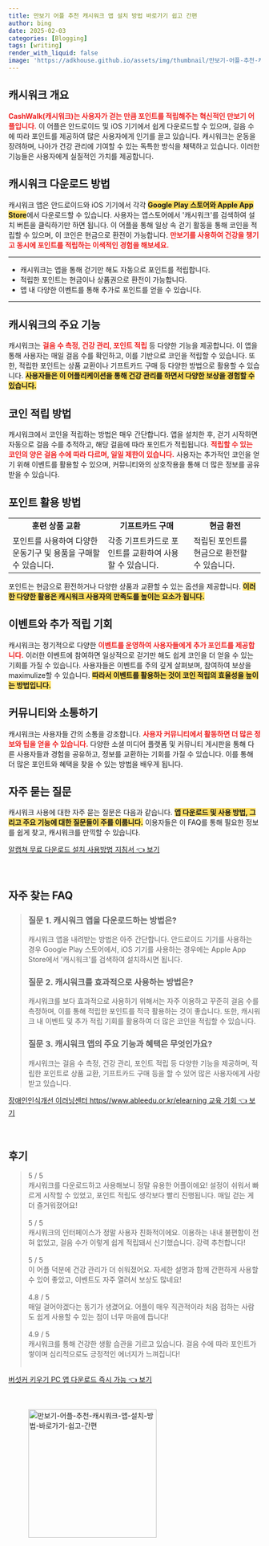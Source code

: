 ```yaml
---
title: 만보기 어플 추천 캐시워크 앱 설치 방법 바로가기 쉽고 간편
author: bing
date: 2025-02-03
categories: [Blogging]
tags: [writing]
render_with_liquid: false
image: 'https://adkhouse.github.io/assets/img/thumbnail/만보기-어플-추천-캐시워크-앱-설치-방법-바로가기-쉽고-간편.webp'
---
```



<h2 id='캐시워크 개요'>캐시워크 개요</h2>

<p><b><span style="color: #ee2323;">CashWalk(캐시워크)는 사용자가 걷는 만큼 포인트를 적립해주는 혁신적인 만보기 어플입니다.</span></b> 이 어플은 안드로이드 및 iOS 기기에서 쉽게 다운로드할 수 있으며, 걸음 수에 따라 포인트를 제공하여 많은 사용자에게 인기를 끌고 있습니다. 캐시워크는 운동을 장려하며, 나아가 건강 관리에 기여할 수 있는 독특한 방식을 채택하고 있습니다. 이러한 기능들은 사용자에게 실질적인 가치를 제공합니다.</p>

<h2 id='캐시워크 다운로드 방법'>캐시워크 다운로드 방법</h2>

<p>캐시워크 앱은 안드로이드와 iOS 기기에서 각각 <b><span style="background-color: #ffe066;">Google Play 스토어와 Apple App Store</span></b>에서 다운로드할 수 있습니다. 사용자는 앱스토어에서 '캐시워크'를 검색하여 설치 버튼을 클릭하기만 하면 됩니다. 이 어플을 통해 일상 속 걷기 활동을 통해 코인을 적립할 수 있으며, 이 코인은 현금으로 환전이 가능합니다. <b><span style="color: #ee2323;">만보기를 사용하여 건강을 챙기고 동시에 포인트를 적립하는 이색적인 경험을 해보세요.</span></b></p>

<hr />

<ul>
    <li>캐시워크는 앱을 통해 걷기만 해도 자동으로 포인트를 적립합니다.</li>
    <li>적립한 포인트는 현금이나 상품권으로 환전이 가능합니다.</li>
    <li>앱 내 다양한 이벤트를 통해 추가로 포인트를 얻을 수 있습니다.</li>
</ul>

<hr />

<h2 id='캐시워크의 주요 기능'>캐시워크의 주요 기능</h2>

<p>캐시워크는 <b><span style="color: #ee2323;">걸음 수 측정, 건강 관리, 포인트 적립</span></b> 등 다양한 기능을 제공합니다. 이 앱을 통해 사용자는 매일 걸음 수를 확인하고, 이를 기반으로 코인을 적립할 수 있습니다. 또한, 적립한 포인트는 상품 교환이나 기프트카드 구매 등 다양한 방법으로 활용할 수 있습니다. <b><span style="background-color: #ffe066;">사용자들은 이 어플리케이션을 통해 건강 관리를 하면서 다양한 보상을 경험할 수 있습니다.</span></b></p>

<h2 id='코인 적립 방법'>코인 적립 방법</h2>

<p>캐시워크에서 코인을 적립하는 방법은 매우 간단합니다. 앱을 설치한 후, 걷기 시작하면 자동으로 걸음 수를 추적하고, 해당 걸음에 따라 포인트가 적립됩니다. <b><span style="color: #ee2323;">적립할 수 있는 코인의 양은 걸음 수에 따라 다르며, 일일 제한이 있습니다.</span></b> 사용자는 추가적인 코인을 얻기 위해 이벤트를 활용할 수 있으며, 커뮤니티와의 상호작용을 통해 더 많은 정보를 공유받을 수 있습니다.</p>

<h2 id='포인트 활용 방법'>포인트 활용 방법</h2>

<table>
    <tr>
        <td style="text-align: center; height: 17px;"><b>훈련 상품 교환</b></td>
        <td style="text-align: center; height: 17px;"><b>기프트카드 구매</b></td>
        <td style="text-align: center; height: 17px;"><b>현금 환전</b></td>
    </tr>
    <tr>
        <td>포인트를 사용하여 다양한 운동기구 및 용품을 구매할 수 있습니다.</td>
        <td>각종 기프트카드로 포인트를 교환하여 사용할 수 있습니다.</td>
        <td>적립된 포인트를 현금으로 환전할 수 있습니다.</td>
    </tr>
</table>

<p>포인트는 현금으로 환전하거나 다양한 상품과 교환할 수 있는 옵션을 제공합니다. <b><span style="background-color: #ffe066;">이러한 다양한 활용은 캐시워크 사용자의 만족도를 높이는 요소가 됩니다.</span></b></p>

<h2 id='이벤트와 추가 적립 기회'>이벤트와 추가 적립 기회</h2>

<p>캐시워크는 정기적으로 다양한 <b><span style="color: #ee2323;">이벤트를 운영하여 사용자들에게 추가 포인트를 제공합니다.</span></b> 이러한 이벤트에 참여하면 일상적으로 걷기만 해도 쉽게 코인을 더 얻을 수 있는 기회를 가질 수 있습니다. 사용자들은 이벤트를 주의 깊게 살펴보며, 참여하여 보상을 maximulize할 수 있습니다. <b><span style="background-color: #ffe066;">따라서 이벤트를 활용하는 것이 코인 적립의 효율성을 높이는 방법입니다.</span></b></p>

<h2 id='커뮤니티와 소통하기'>커뮤니티와 소통하기</h2>

<p>캐시워크는 사용자들 간의 소통을 강조합니다. <b><span style="color: #ee2323;">사용자 커뮤니티에서 활동하면 더 많은 정보와 팁을 얻을 수 있습니다.</span></b> 다양한 소셜 미디어 플랫폼 및 커뮤니티 게시판을 통해 다른 사용자들과 경험을 공유하고, 정보를 교환하는 기회를 가질 수 있습니다. 이를 통해 더 많은 포인트와 혜택을 찾을 수 있는 방법을 배우게 됩니다.</p>

<h2 id='자주 묻는 질문'>자주 묻는 질문</h2>

<p>캐시워크 사용에 대한 자주 묻는 질문은 다음과 같습니다. <b><span style="background-color: #ffe066;">앱 다운로드 및 사용 방법, 그리고 주요 기능에 대한 질문들이 주를 이룹니다.</span></b> 이용자들은 이 FAQ를 통해 필요한 정보를 쉽게 찾고, 캐시워크를 만끽할 수 있습니다.</p> 


<p><a class="click-button" title="알캡쳐 무료 다운로드 설치 사용방법 지침서" href="https://adkhouse.github.io/posts/%EC%95%8C%EC%BA%A1%EC%B3%90-%EB%AC%B4%EB%A3%8C-%EB%8B%A4%EC%9A%B4%EB%A1%9C%EB%93%9C-%EC%84%A4%EC%B9%98-%EC%82%AC%EC%9A%A9%EB%B0%A9%EB%B2%95-%EC%A7%80%EC%B9%A8%EC%84%9C/" rel="dofollow">알캡쳐 무료 다운로드 설치 사용방법 지침서 👈 보기</a></p><br>
<h2 id='자주_찾는_FAQ'>자주 찾는 FAQ</h2>
<div itemscope="" itemtype="https://schema.org/FAQPage"> 
<blockquote> 
<div itemscope="" itemprop="mainEntity" itemtype="https://schema.org/Question"> 
<h3 itemprop="name">질문 1. 캐시워크 앱을 다운로드하는 방법은?</h3> 
<div itemscope="" itemprop="acceptedAnswer" itemtype="https://schema.org/Answer"> 
<span itemprop="text"> <p>캐시워크 앱을 내려받는 방법은 아주 간단합니다. 안드로이드 기기를 사용하는 경우 Google Play 스토어에서, iOS 기기를 사용하는 경우에는 Apple App Store에서 '캐시워크'를 검색하여 설치하시면 됩니다.</p> </span> 
</div> 
</div> 

<div itemscope="" itemprop="mainEntity" itemtype="https://schema.org/Question"> 
<h3 itemprop="name">질문 2. 캐시워크를 효과적으로 사용하는 방법은?</h3> 
<div itemscope="" itemprop="acceptedAnswer" itemtype="https://schema.org/Answer"> 
<span itemprop="text"> <p>캐시워크를 보다 효과적으로 사용하기 위해서는 자주 이용하고 꾸준히 걸음 수를 측정하며, 이를 통해 적립한 포인트를 적극 활용하는 것이 좋습니다. 또한, 캐시워크 내 이벤트 및 추가 적립 기회를 활용하여 더 많은 코인을 적립할 수 있습니다.</p> </span> 
</div> 
</div> 

<div itemscope="" itemprop="mainEntity" itemtype="https://schema.org/Question"> 
<h3 itemprop="name">질문 3. 캐시워크 앱의 주요 기능과 혜택은 무엇인가요?</h3> 
<div itemscope="" itemprop="acceptedAnswer" itemtype="https://schema.org/Answer"> 
<span itemprop="text"> <p>캐시워크는 걸음 수 측정, 건강 관리, 포인트 적립 등 다양한 기능을 제공하며, 적립한 포인트로 상품 교환, 기프트카드 구매 등을 할 수 있어 많은 사용자에게 사랑받고 있습니다.</p> </span> 
</div> 
</div> 
</blockquote> 
</div>
<p><a class="click-button" title="장애인인식개선 이러닝센터 https//www.ableedu.or.kr/elearning 교육 기회" href="https://adkhouse.github.io/posts/%EC%9E%A5%EC%95%A0%EC%9D%B8%EC%9D%B8%EC%8B%9D%EA%B0%9C%EC%84%A0-%EC%9D%B4%EB%9F%AC%EB%8B%9D%EC%84%BC%ED%84%B0-httpswww.ableedu.or.krelearning-%EA%B5%90%EC%9C%A1-%EA%B8%B0%ED%9A%8C/" rel="dofollow">장애인인식개선 이러닝센터 https//www.ableedu.or.kr/elearning 교육 기회 👈 보기</a></p><br>
<h2 id='후기'>후기</h2>
<div itemscope itemtype="https://schema.org/Product">
  <blockquote>
  <div itemprop="review" itemscope itemtype="https://schema.org/Review">
      <div itemprop="reviewRating" itemscope itemtype="https://schema.org/Rating"> <span itemprop="ratingValue">5</span> / <span itemprop="bestRating">5</span> </div>
      <span itemprop="reviewBody">캐시워크를 다운로드하고 사용해보니 정말 유용한 어플이에요! 설정이 쉬워서 빠르게 시작할 수 있었고, 포인트 적립도 생각보다 빨리 진행됩니다. 매일 걷는 게 더 즐거워졌어요!</span>
  </div>
  <br>
  <div itemprop="review" itemscope itemtype="https://schema.org/Review">
      <div itemprop="reviewRating" itemscope itemtype="https://schema.org/Rating"> <span itemprop="ratingValue">5</span> / <span itemprop="bestRating">5</span> </div>
      <span itemprop="reviewBody">캐시워크의 인터페이스가 정말 사용자 친화적이에요. 이용하는 내내 불편함이 전혀 없었고, 걸음 수가 이렇게 쉽게 적립돼서 신기했습니다. 강력 추천합니다!</span>
  </div>
  <br>
  <div itemprop="review" itemscope itemtype="https://schema.org/Review">
      <div itemprop="reviewRating" itemscope itemtype="https://schema.org/Rating"> <span itemprop="ratingValue">5</span> / <span itemprop="bestRating">5</span> </div>
      <span itemprop="reviewBody">이 어플 덕분에 건강 관리가 더 쉬워졌어요. 자세한 설명과 함께 간편하게 사용할 수 있어 좋았고, 이벤트도 자주 열려서 보상도 많네요!</span>
  </div>
  <br>
  <div itemprop="review" itemscope itemtype="https://schema.org/Review">
      <div itemprop="reviewRating" itemscope itemtype="https://schema.org/Rating"> <span itemprop="ratingValue">4.8</span> / <span itemprop="bestRating">5</span> </div>
      <span itemprop="reviewBody">매일 걸어야겠다는 동기가 생겼어요. 어플이 매우 직관적이라 처음 접하는 사람도 쉽게 사용할 수 있는 점이 너무 마음에 듭니다!</span>
  </div>
  <br>
  <div itemprop="review" itemscope itemtype="https://schema.org/Review">
      <div itemprop="reviewRating" itemscope itemtype="https://schema.org/Rating"> <span itemprop="ratingValue">4.9</span> / <span itemprop="bestRating">5</span> </div>
      <span itemprop="reviewBody">캐시워크를 통해 건강한 생활 습관을 기르고 있습니다. 걸음 수에 따라 포인트가 쌓이며 심리적으로도 긍정적인 에너지가 느껴집니다!</span>
  </div>
  <br>
  </blockquote>
</div>
<p><a class="click-button" title="버섯커 키우기 PC 앱 다운로드 즉시 가능" href="https://adkhouse.github.io/posts/%EB%B2%84%EC%84%AF%EC%BB%A4-%ED%82%A4%EC%9A%B0%EA%B8%B0-PC-%EC%95%B1-%EB%8B%A4%EC%9A%B4%EB%A1%9C%EB%93%9C-%EC%A6%89%EC%8B%9C-%EA%B0%80%EB%8A%A5/" rel="dofollow">버섯커 키우기 PC 앱 다운로드 즉시 가능 👈 보기</a></p><br>
<figure class="image"><img src="https://adkhouse.github.io/assets/img/thumbnail/만보기-어플-추천-캐시워크-앱-설치-방법-바로가기-쉽고-간편.webp" alt="만보기-어플-추천-캐시워크-앱-설치-방법-바로가기-쉽고-간편" width="256" height="256"></figure>